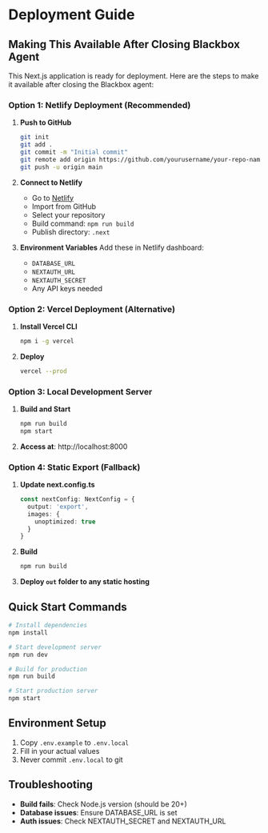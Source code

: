 # Deployment Guide

## Making This Available After Closing Blackbox Agent

This Next.js application is ready for deployment. Here are the steps to make it available after closing the Blackbox agent:

### Option 1: Netlify Deployment (Recommended)

1. **Push to GitHub**
   ```bash
   git init
   git add .
   git commit -m "Initial commit"
   git remote add origin https://github.com/yourusername/your-repo-name.git
   git push -u origin main
   ```

2. **Connect to Netlify**
   - Go to [Netlify](https://netlify.com)
   - Import from GitHub
   - Select your repository
   - Build command: `npm run build`
   - Publish directory: `.next`

3. **Environment Variables**
   Add these in Netlify dashboard:
   - `DATABASE_URL`
   - `NEXTAUTH_URL`
   - `NEXTAUTH_SECRET`
   - Any API keys needed

### Option 2: Vercel Deployment (Alternative)

1. **Install Vercel CLI**
   ```bash
   npm i -g vercel
   ```

2. **Deploy**
   ```bash
   vercel --prod
   ```

### Option 3: Local Development Server

1. **Build and Start**
   ```bash
   npm run build
   npm start
   ```

2. **Access at**: http://localhost:8000

### Option 4: Static Export (Fallback)

1. **Update next.config.ts**
   ```typescript
   const nextConfig: NextConfig = {
     output: 'export',
     images: {
       unoptimized: true
     }
   }
   ```

2. **Build**
   ```bash
   npm run build
   ```

3. **Deploy `out` folder to any static hosting**

## Quick Start Commands

```bash
# Install dependencies
npm install

# Start development server
npm run dev

# Build for production
npm run build

# Start production server
npm start
```

## Environment Setup

1. Copy `.env.example` to `.env.local`
2. Fill in your actual values
3. Never commit `.env.local` to git

## Troubleshooting

- **Build fails**: Check Node.js version (should be 20+)
- **Database issues**: Ensure DATABASE_URL is set
- **Auth issues**: Check NEXTAUTH_SECRET and NEXTAUTH_URL
